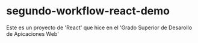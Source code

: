 # segundo-workflow-react-demo

Este es un proyecto de 'React' que hice en el 'Grado Superior de Desarollo de Apicaciones Web'
